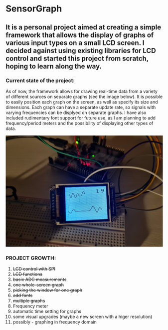 # SensorGraph
## It is a personal project aimed at creating a simple framework that allows the display of graphs of various input types on a small LCD screen. I decided against using existing libraries for LCD control and started this project from scratch, hoping to learn along the way.

### Current state of the project:

As of now, the framework allows for drawing real-time data from a variety of different sources on separate graphs (see the image below). It is possible to easily position each graph on the screen, as well as specify its size and dimensions. Each graph can have a separate update rate, so signals with varying frequencies can be displyed on separate graphs. I have also included rudimentary font support for future use, as I am planning to add frequency/period meters and the possibility of displaying other types of data.

![photo of the LCD screen with some graphs](/readme_img/photo.jpg)

### PROJECT GROWTH:

1. ~~LCD control with SPI~~
2. ~~LCD functions~~
3. ~~basic ADC measurements~~
4. ~~one whole-screen graph~~
5. ~~picking the window for one graph~~
7. ~~add fonts~~
6. ~~multiple graphs~~
8. Frequency meter
9. automatic time setting for graphs
10. some visual upgrades (maybe a new screen with a higer resolution)
11. possibly - graphing in frequency domain